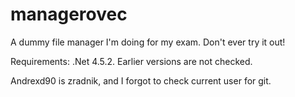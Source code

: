 # managerovec
A dummy file manager I'm doing for my exam. Don't ever try it out!

Requirements:
  .Net 4.5.2. Earlier versions are not checked.

Andrexd90 is zradnik, and I forgot to check current user for git.
